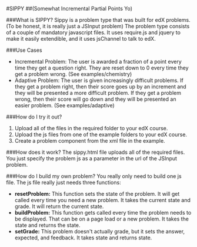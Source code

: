 #SIPPY
##(Somewhat Incremental Partial Points Yo)

###What is SIPPY?
Sippy is a problem type that was built for edX problems. (To be honest, it is really just a JSInput problem) 
The problem type consists of a couple of mandatory javascript files. It uses require.js and jquery to make it easily extendible, and it uses jsChannel to talk to edX.

###Use Cases
- Incremental Problem: The user is awarded a fraction of a point every time they get a question right. They are reset down to 0 every time they get a problem wrong. (See examples/chemistry)
- Adaptive Problem: The user is given increasingly difficult problems. If they get a problem right, then their score goes up by an increment and they will be presented a more difficult problem. If they get a problem wrong, then their score will go down and they will be presented an easier problem. (See examples/adaptive)

###How do I try it out?
1. Upload all of the files in the required folder to your edX course.
2. Upload the js files from one of the example folders to your edX course.
3. Create a problem component from the xml file in the example.

###How does it work?
The sippy.html file uploads all of the required files. You just specify the problem js as a parameter in the url of the JSInput problem.

###How do I build my own problem?
You really only need to build one js file. The js file really just needs three functions:

- **resetProblem:** This function sets the state of the problem. It will get called every time you need a new problem. It takes the current state and grade. It will return the current state.
- **buildProblem:** This function gets called every time the problem needs to be displayed. That can be on a page load or a new problem. It takes the state and returns the state.
- **setGrade:** This problem doesn't actually grade, but it sets the answer, expected, and feedback. It takes state and returns state.
